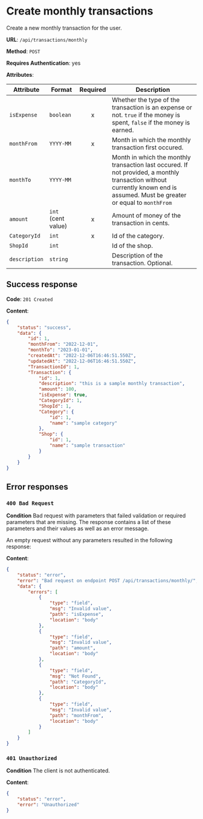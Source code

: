 # Create monthly transactions

Create a new monthly transaction for the user.

**URL**: `/api/transactions/monthly`

**Method**: `POST`

**Requires Authentication**: yes

**Attributes**:

| Attribute     | Format             | Required | Description                                                                                                                                                                 |
| ------------- | ------------------ | :------: | --------------------------------------------------------------------------------------------------------------------------------------------------------------------------- |
| `isExpense`   | `boolean`          |    x     | Whether the type of the transaction is an expense or not. `true` if the money is spent, `false` if the money is earned.                                                     |
| `monthFrom`   | `YYYY-MM`          |    x     | Month in which the monthly transaction first occured.                                                                                                                       |
| `monthTo`     | `YYYY-MM`          |          | Month in which the monthly transaction last occured. If not provided, a monthly transaction without currently known end is assumed. Must be greater or equal to `monthFrom` |
| `amount`      | `int` (cent value) |    x     | Amount of money of the transaction in cents.                                                                                                                                |
| `CategoryId`  | `int`              |    x     | Id of the category.                                                                                                                                                         |
| `ShopId`      | `int`              |          | Id of the shop.                                                                                                                                                             |
| `description` | `string`           |          | Description of the transaction. Optional.                                                                                                                                   |

## Success response

**Code**: `201 Created`

**Content**:

```json
{
    "status": "success",
    "data": {
        "id": 1,
        "monthFrom": "2022-12-01",
        "monthTo": "2023-01-01",
        "createdAt": "2022-12-06T16:46:51.550Z",
        "updatedAt": "2022-12-06T16:46:51.550Z",
        "TransactionId": 1,
        "Transaction": {
            "id": 1,
            "description": "this is a sample monthly transaction",
            "amount": 100,
            "isExpense": true,
            "CategoryId": 1,
            "ShopId": 1,
            "Category": {
                "id": 1,
                "name": "sample category"
            },
            "Shop": {
                "id": 1,
                "name": "sample transaction"
            }
        }
    }
}
```

## Error responses

### `400 Bad Request`

**Condition**
Bad request with parameters that failed validation or required parameters that are missing. The response contains a list of these parameters and their values as well as an error message.

An empty request without any parameters resulted in the following response:

**Content**:

```json
{
	"status": "error",
	"error": "Bad request on endpoint POST /api/transactions/monthly/",
	"data": {
		"errors": [
			{
				"type": "field",
				"msg": "Invalid value",
				"path": "isExpense",
				"location": "body"
			},
			{
				"type": "field",
				"msg": "Invalid value",
				"path": "amount",
				"location": "body"
			},
			{
				"type": "field",
				"msg": "Not Found",
				"path": "CategoryId",
				"location": "body"
			},
			{
				"type": "field",
				"msg": "Invalid value",
				"path": "monthFrom",
				"location": "body"
			}
		]
	}
}
```

### `401 Unauthorized`

**Condition**
The client is not authenticated.

**Content**:

```json
{
    "status": "error",
    "error": "Unauthorized"
}
```
